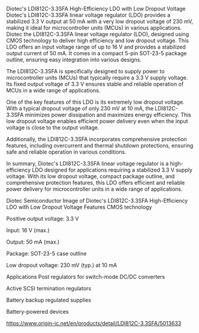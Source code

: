 Diotec's LDI812C-3.3SFA High-Efficiency LDO with Low Dropout Voltage
Diotec's LDI812C-3.3SFA linear voltage regulator (LDO) provides a stabilized 3.3 V output at 50 mA with a very low dropout voltage of 230 mV, making it ideal for microcontroller units (MCUs) in various applications.
Diotec the LDI812C-3.3SFA linear voltage regulator (LDO), designed using CMOS technology to deliver high efficiency and low dropout voltage. This LDO offers an input voltage range of up to 16 V and provides a stabilized output current of 50 mA. It comes in a compact 5-pin SOT-23-5 package outline, ensuring easy integration into various designs.



The LDI812C-3.3SFA is specifically designed to supply power to microcontroller units (MCUs) that typically require a 3.3 V supply voltage. Its fixed output voltage of 3.3 V ensures stable and reliable operation of MCUs in a wide range of applications.



One of the key features of this LDO is its extremely low dropout voltage. With a typical dropout voltage of only 230 mV at 10 mA, the LDI812C-3.3SFA minimizes power dissipation and maximizes energy efficiency. This low dropout voltage enables efficient power delivery even when the input voltage is close to the output voltage.



Additionally, the LDI812C-3.3SFA incorporates comprehensive protection features, including overcurrent and thermal shutdown protections, ensuring safe and reliable operation in various conditions.



In summary, Diotec's LDI812C-3.3SFA linear voltage regulator is a high-efficiency LDO designed for applications requiring a stabilized 3.3 V supply voltage. With its low dropout voltage, compact package outline, and comprehensive protection features, this LDO offers efficient and reliable power delivery for microcontroller units in a wide range of applications.



Diotec Semiconductor
Image of Diotec's LDI812C-3.3SFA High-Efficiency LDO with Low Dropout Voltage
Features
CMOS technology

Positive output voltage: 3.3 V

Input: 16 V (max.)

Output: 50 mA (max.)

Package: SOT-23-5 case outline

Low dropout voltage: 230 mV (typ.) at 10 mA

Applications
Post regulators for switch-mode DC/DC converters

Active SCSI termination regulators

Battery backup regulated supplies

Battery-powered devices

https://www.origin-ic.net/en/products/detail/LDI812C-3.3SFA/5013633
